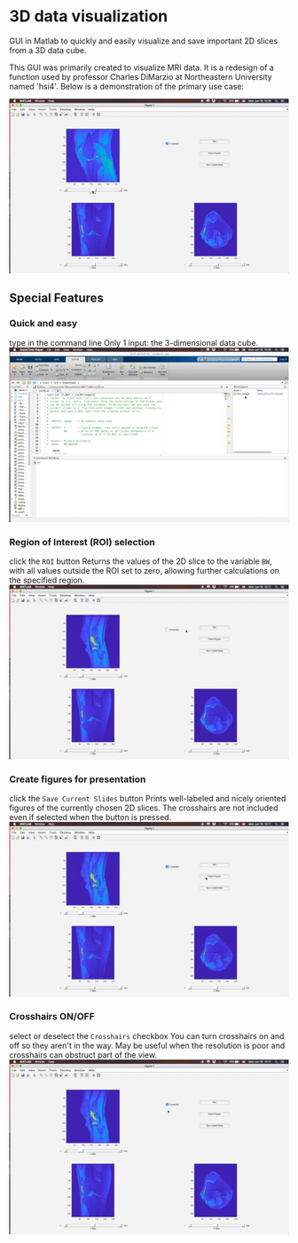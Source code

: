 # 3D data visualization
GUI in Matlab to quickly and easily visualize and save important 2D slices from a 3D data cube.

This GUI was primarily created to visualize MRI data. It is a redesign of a function used by 
professor Charles DiMarzio at Northeastern University named 'hsi4'. Below is a demonstration of the primary use case:

![](demo_gifs/primary_use.gif)

## Special Features

### Quick and easy
type in the command line
Only 1 input: the 3-dimensional data cube.
![](demo_gifs/launch.gif)

### Region of Interest (ROI) selection
click the `ROI` button
Returns the values of the 2D slice to the variable `BW`, with all values outside the ROI set to zero, allowing further calculations on the specified region.
![](demo_gifs/roi.gif)

### Create figures for presentation
click the `Save Current Slides` button
Prints well-labeled and nicely oriented figures of the currently chosen 2D slices. The crosshairs are not included even if selected when the button is pressed.
![](demo_gifs/save_slides.gif)

### Crosshairs ON/OFF
select or deselect the `Crosshairs` checkbox
You can turn crosshairs on and off so they aren't in the way. May be useful when the resolution is poor and crosshairs can obstruct part of the view.
![](demo_gifs/crosshairs.gif)
